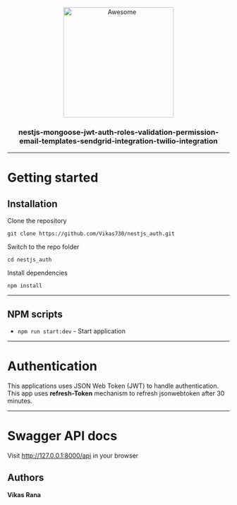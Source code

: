 <div align="center">
  <img width="250" src="https://camo.githubusercontent.com/18fe3feea5e3593c593e12e552494a3995eceacf/687474703a2f2f6b616d696c6d79736c69776965632e636f6d2f7075626c69632f6e6573742d6c6f676f2e706e672331" alt="Awesome">
  <br>
  <h3>nestjs-mongoose-jwt-auth-roles-validation-permission-email-templates-sendgrid-integration-twilio-integration</h3>
  <hr>
</div>

# Getting started

## Installation

Clone the repository

    git clone https://github.com/Vikas730/nestjs_auth.git

Switch to the repo folder

    cd nestjs_auth
    
Install dependencies
    
    npm install


----------

## NPM scripts
- `npm run start:dev` - Start application

----------
# Authentication
 
This applications uses JSON Web Token (JWT) to handle authentication.
This app uses <strong>refresh-Token</strong> mechanism to refresh jsonwebtoken after 30 minutes.

----------
 
# Swagger API docs

Visit http://127.0.0.1:8000/api in your browser


## Authors

 **Vikas Rana**
